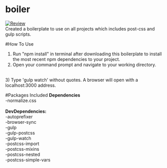 # boiler
[![Review](https://img.shields.io/badge/Project-Complete-brightgreen.svg)]()<br>
Created a boilerplate to use on all projects which includes post-css and gulp scripts.<br>

#How To Use<br>
1) Run "npm install" in terminal after downloading this boilerplate to install the most recent npm dependencies to your project.<br>
2) Open your command prompt and navigate to your working directory.
<br>
3) Type 'gulp watch' without quotes. A browser will open with a localhost:3000 address.



#Packages Included
<b>Dependencies</b><br>
  -normalize.css<br><br>
<b>DevDependencies:</b><br>
  -autoprefixer<br>
  -browser-sync<br>
  -gulp<br>
  -gulp-postcss<br>
  -gulp-watch<br>
  -postcss-import<br>
  -postcss-mixins<br>
  -postcss-nested<br>
  -postcss-simple-vars

